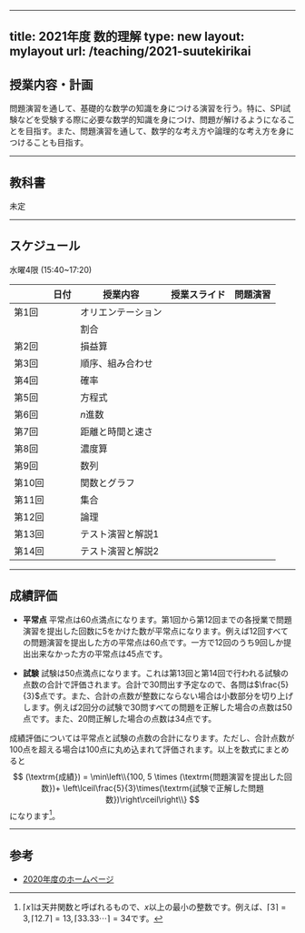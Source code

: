 
---
title: 2021年度 数的理解
type: new
layout: mylayout
url: /teaching/2021-suutekirikai
---

## 授業内容・計画

問題演習を通して、基礎的な数学の知識を身につける演習を行う。特に、SPI試験などを受験する際に必要な数学的知識を身につけ、問題が解けるようになることを目指す。また、問題演習を通して、数学的な考え方や論理的な考え方を身につけることも目指す。

---

## 教科書

未定

---

## スケジュール

水曜4限 (15:40~17:20)

|| 日付 | 授業内容 | 授業スライド | 問題演習 |
|----| ---- | ---- | ---- | ---- |
|第1回|  | オリエンテーション |  |  |
|| | 割合 |  |  |
|第2回|  | 損益算 |  |  |
|第3回|  | 順序、組み合わせ |  |  |
|第4回|  | 確率 |  |  |
|第5回|  | 方程式 |  |  |
|第6回|  | $n$進数 |  |  |
|第7回|  | 距離と時間と速さ |  |  |
|第8回|  | 濃度算 |  |  |
|第9回|  | 数列 |  |  |
|第10回|  | 関数とグラフ |  |  |
|第11回|  | 集合 |  |  |
|第12回|  | 論理 |  |  |
|第13回|  | テスト演習と解説1 |  |  |
|第14回|  | テスト演習と解説2 |  |  |

---

## 成績評価

- **平常点** 平常点は60点満点になります。第1回から第12回までの各授業で問題演習を提出した回数に5をかけた数が平常点になります。例えば12回すべての問題演習を提出した方の平常点は60点です。一方で12回のうち9回しか提出出来なかった方の平常点は45点です。

- **試験** 試験は50点満点になります。これは第13回と第14回で行われる試験の点数の合計で評価されます。合計で30問出す予定なので、各問は$\frac{5}{3}$点です。また、合計の点数が整数にならない場合は小数部分を切り上げします。例えば2回分の試験で30問すべての問題を正解した場合の点数は50点です。また、20問正解した場合の点数は34点です。

成績評価については平常点と試験の点数の合計になります。ただし、合計点数が100点を超える場合は100点に丸め込まれて評価されます。以上を数式にまとめると
$$ (\textrm{成績}) = \min\left\\{100, 5 \times (\textrm{問題演習を提出した回数})+ \left\lceil\frac{5}{3}\times(\textrm{試験で正解した問題数})\right\rceil\right\\} $$
になります[^ceil]。

---

## 参考

- [2020年度のホームページ](/teaching/2020-suutekirikai/)

[^ceil]: $\lceil x\rceil$は天井関数と呼ばれるもので、$x$以上の最小の整数です。例えば、$\lceil 3\rceil=3, \lceil 12.7\rceil=13, \lceil 33.33\cdots\rceil=34$です。